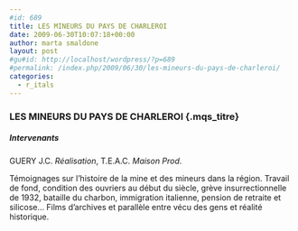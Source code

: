 ```yaml
---
#id: 689
title: LES MINEURS DU PAYS DE CHARLEROI
date: 2009-06-30T10:07:18+00:00
author: marta smaldone
layout: post
#gu#id: http://localhost/wordpress/?p=689
#permalink: /index.php/2009/06/30/les-mineurs-du-pays-de-charleroi/
categories:
  - r_itals
---
```

### LES MINEURS DU PAYS DE CHARLEROI {.mqs_titre}

<p class="mqs_techniques">
  <div id="div_disp">
  </div>
  
  <h5 class="mqs_per_head">
    Intervenants
  </h5>
  
  <p class="mqs_per">
    GUERY J.C. <em>Réalisation</em>, T.E.A.C. <em>Maison Prod</em>.
  </p>
  
  <p class="mqs_not">
    Témoignages sur l&#8217;histoire de la mine et des mineurs dans la région. Travail de fond, condition des ouvriers au début du siècle, grève insurrectionnelle de 1932, bataille du charbon, immigration italienne, pension de retraite et silicose&#8230; Films d&#8217;archives et parallèle entre vécu des gens et réalité historique.
  </p>